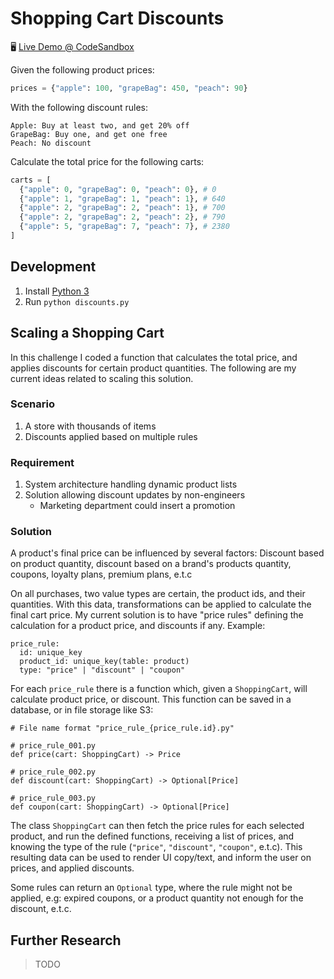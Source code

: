 # Shopping Cart Discounts

🖥️ [Live Demo @ CodeSandbox][codesandbox]

Given the following product prices:

```python
prices = {"apple": 100, "grapeBag": 450, "peach": 90}
```

With the following discount rules:

```
Apple: Buy at least two, and get 20% off
GrapeBag: Buy one, and get one free
Peach: No discount
```

Calculate the total price for the following carts:

```python
carts = [
  {"apple": 0, "grapeBag": 0, "peach": 0}, # 0
  {"apple": 1, "grapeBag": 1, "peach": 1}, # 640
  {"apple": 2, "grapeBag": 2, "peach": 1}, # 700
  {"apple": 2, "grapeBag": 2, "peach": 2}, # 790
  {"apple": 5, "grapeBag": 7, "peach": 7}, # 2380
]
```

## Development

1. Install [Python 3][python]
2. Run `python discounts.py`

[codesandbox]: https://codesandbox.io/s/github/hd-o/coding-challenge/tree/main/Discounts?file=/

[python]: https://www.python.org

## Scaling a Shopping Cart

In this challenge I coded a function that calculates the total price, and applies discounts for certain product quantities. The following are my current ideas related to scaling this solution.

### Scenario

1. A store with thousands of items
2. Discounts applied based on multiple rules

### Requirement

1. System architecture handling dynamic product lists  
2. Solution allowing discount updates by non-engineers 
    - Marketing department could insert a promotion

### Solution

A product's final price can be influenced by several factors: Discount based on product quantity, discount based on a brand's products quantity, coupons, loyalty plans, premium plans, e.t.c

On all purchases, two value types are certain, the product ids, and their quantities. With this data, transformations can be applied to calculate the final cart price. My current solution is to have "price rules" defining the calculation for a product price, and discounts if any. Example:

```
price_rule:
  id: unique_key
  product_id: unique_key(table: product)
  type: "price" | "discount" | "coupon"
```

For each `price_rule` there is a function which, given a `ShoppingCart`, will calculate product price, or discount. This function can be saved in a database, or in file storage like S3:

```
# File name format "price_rule_{price_rule.id}.py"

# price_rule_001.py
def price(cart: ShoppingCart) -> Price

# price_rule_002.py
def discount(cart: ShoppingCart) -> Optional[Price]

# price_rule_003.py
def coupon(cart: ShoppingCart) -> Optional[Price]
```

The class `ShoppingCart` can then fetch the price rules for each selected product, and run the defined functions, receiving a list of prices, and knowing the type of the rule  (`"price"`, `"discount"`, `"coupon"`, e.t.c). This resulting data can be used to render UI copy/text, and inform the user on prices, and applied discounts.

Some rules can return an `Optional` type, where the rule might not be applied, e.g: expired coupons, or a product quantity not enough for the discount, e.t.c.

## Further Research

> TODO
